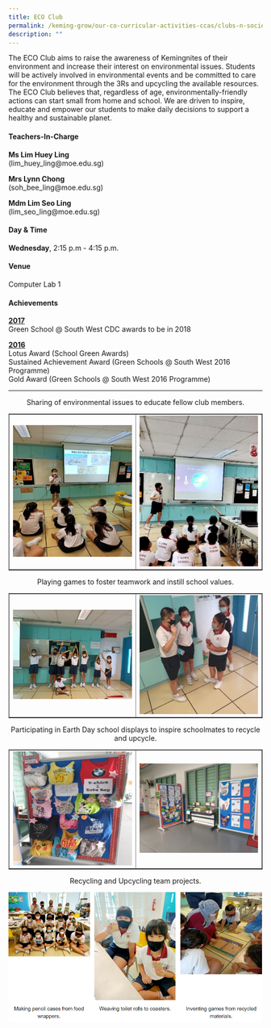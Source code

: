 ```yaml
---
title: ECO Club
permalink: /keming-grow/our-co-curricular-activities-ccas/clubs-n-societies/eco-club/
description: ""
---
```

<p>The ECO Club aims to raise the awareness of Kemingnites of their environment and increase their interest on environmental issues. Students will be actively involved in environmental events and be committed to care for the environment through the 3Rs and upcycling the available resources. The ECO Club believes that, regardless of age,&nbsp;environmentally-friendly actions can start small from home and school.&nbsp;We are driven to inspire, educate and empower our students to make daily decisions to support a healthy and sustainable planet.&nbsp;</p>
<h4>Teachers-In-Charge</h4>
<p><strong>Ms Lim Huey Ling<br /></strong>(lim_huey_ling@moe.edu.sg)</p>
<p><strong>Mrs Lynn Chong<br /></strong>(soh_bee_ling@moe.edu.sg)</p>
<p><strong>Mdm Lim Seo Ling<br /></strong>(lim_seo_ling@moe.edu.sg)</p>
<h4>Day &amp; Time</h4>
<p><strong>Wednesday</strong>, 2:15 p.m - 4:15 p.m.</p>
<h4>Venue</h4>
<p>Computer Lab 1</p>
<h4>Achievements</h4>
<p><u><strong>2017<br /></strong></u>Green School @ South West CDC awards to be in 2018</p>
<p><u><strong>2016<br /></strong></u>Lotus Award (School Green Awards)<br />Sustained Achievement Award (Green Schools @ South West 2016 Programme)<br />Gold Award (Green Schools @ South West 2016 Programme)</p>
<hr>
<p style="text-align: center;">Sharing of environmental issues to educate fellow club members.</p>
<table style="border-collapse: collapse; width: 100%;" border="1">
<tbody>
<tr>
<td style="width: 50%;"><img src="/images/eco1.jpg"></td>
<td style="width: 50%;"><img src="/images/eco2.jpg"></td>
</tr>
</tbody>
</table>
<p style="text-align: center;">Playing games to foster teamwork and instill school values.</p>
<table style="border-collapse: collapse; width: 100%;" border="1">
<tbody>
<tr>
<td style="width: 50%;"><img src="/images/eco3.jpg"></td>
<td style="width: 50%;"><img src="/images/eco4.jpg"></td>
</tr>
</tbody>
</table>
<p style="text-align: center;">Participating in Earth Day school displays to inspire schoolmates to recycle and upcycle.</p>
<table style="border-collapse: collapse; width: 100%;" border="1">
<tbody>
<tr>
<td style="width: 50%;"><img src="/images/eco5.jpg"></td>
<td style="width: 50%;"><img src="/images/eco6.jpg"></td>
</tr>
</tbody>
</table>
<p style="text-align: center;">Recycling and Upcycling team projects.</p>
<img src="/images/eco7.png">